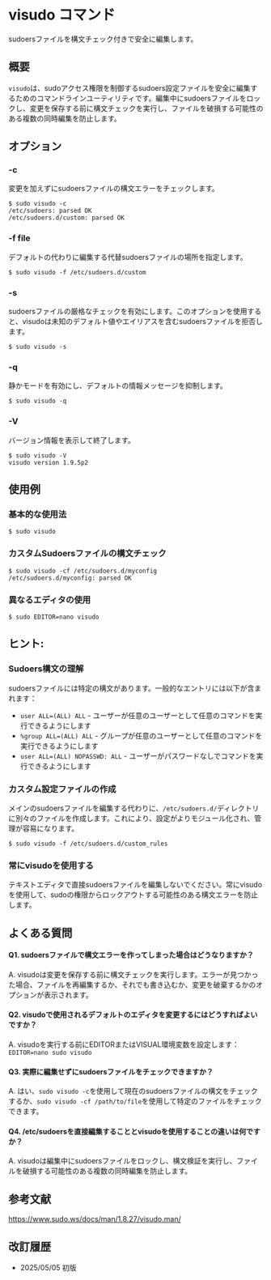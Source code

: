 # visudo コマンド

sudoersファイルを構文チェック付きで安全に編集します。

## 概要

`visudo`は、sudoアクセス権限を制御するsudoers設定ファイルを安全に編集するためのコマンドラインユーティリティです。編集中にsudoersファイルをロックし、変更を保存する前に構文チェックを実行し、ファイルを破損する可能性のある複数の同時編集を防止します。

## オプション

### **-c**

変更を加えずにsudoersファイルの構文エラーをチェックします。

```console
$ sudo visudo -c
/etc/sudoers: parsed OK
/etc/sudoers.d/custom: parsed OK
```

### **-f file**

デフォルトの代わりに編集する代替sudoersファイルの場所を指定します。

```console
$ sudo visudo -f /etc/sudoers.d/custom
```

### **-s**

sudoersファイルの厳格なチェックを有効にします。このオプションを使用すると、visudoは未知のデフォルト値やエイリアスを含むsudoersファイルを拒否します。

```console
$ sudo visudo -s
```

### **-q**

静かモードを有効にし、デフォルトの情報メッセージを抑制します。

```console
$ sudo visudo -q
```

### **-V**

バージョン情報を表示して終了します。

```console
$ sudo visudo -V
visudo version 1.9.5p2
```

## 使用例

### 基本的な使用法

```console
$ sudo visudo
```

### カスタムSudoersファイルの構文チェック

```console
$ sudo visudo -cf /etc/sudoers.d/myconfig
/etc/sudoers.d/myconfig: parsed OK
```

### 異なるエディタの使用

```console
$ sudo EDITOR=nano visudo
```

## ヒント:

### Sudoers構文の理解

sudoersファイルには特定の構文があります。一般的なエントリには以下が含まれます：
- `user ALL=(ALL) ALL` - ユーザーが任意のユーザーとして任意のコマンドを実行できるようにします
- `%group ALL=(ALL) ALL` - グループが任意のユーザーとして任意のコマンドを実行できるようにします
- `user ALL=(ALL) NOPASSWD: ALL` - ユーザーがパスワードなしでコマンドを実行できるようにします

### カスタム設定ファイルの作成

メインのsudoersファイルを編集する代わりに、`/etc/sudoers.d/`ディレクトリに別々のファイルを作成します。これにより、設定がよりモジュール化され、管理が容易になります。

```console
$ sudo visudo -f /etc/sudoers.d/custom_rules
```

### 常にvisudoを使用する

テキストエディタで直接sudoersファイルを編集しないでください。常にvisudoを使用して、sudoの権限からロックアウトする可能性のある構文エラーを防止します。

## よくある質問

#### Q1. sudoersファイルで構文エラーを作ってしまった場合はどうなりますか？
A. visudoは変更を保存する前に構文チェックを実行します。エラーが見つかった場合、ファイルを再編集するか、それでも書き込むか、変更を破棄するかのオプションが表示されます。

#### Q2. visudoで使用されるデフォルトのエディタを変更するにはどうすればよいですか？
A. visudoを実行する前にEDITORまたはVISUAL環境変数を設定します：`EDITOR=nano sudo visudo`

#### Q3. 実際に編集せずにsudoersファイルをチェックできますか？
A. はい、`sudo visudo -c`を使用して現在のsudoersファイルの構文をチェックするか、`sudo visudo -cf /path/to/file`を使用して特定のファイルをチェックできます。

#### Q4. /etc/sudoersを直接編集することとvisudoを使用することの違いは何ですか？
A. visudoは編集中にsudoersファイルをロックし、構文検証を実行し、ファイルを破損する可能性のある複数の同時編集を防止します。

## 参考文献

https://www.sudo.ws/docs/man/1.8.27/visudo.man/

## 改訂履歴

- 2025/05/05 初版